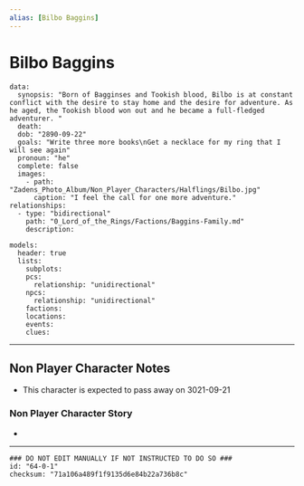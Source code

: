 ```yaml
---
alias: [Bilbo Baggins]
---
```

# Bilbo Baggins

```RpgManagerData
data: 
  synopsis: "Born of Bagginses and Tookish blood, Bilbo is at constant conflict with the desire to stay home and the desire for adventure. As he aged, the Tookish blood won out and he became a full-fledged adventurer. "
  death: 
  dob: "2890-09-22"
  goals: "Write three more books\nGet a necklace for my ring that I will see again"
  pronoun: "he"
  complete: false
  images: 
    - path: "Zadens_Photo_Album/Non_Player_Characters/Halflings/Bilbo.jpg"
      caption: "I feel the call for one more adventure."
relationships: 
  - type: "bidirectional"
    path: "0_Lord_of_the_Rings/Factions/Baggins-Family.md"
    description: 
```

```RpgManager
models: 
  header: true
  lists: 
    subplots: 
    pcs: 
      relationship: "unidirectional"
    npcs: 
      relationship: "unidirectional"
    factions: 
    locations: 
    events: 
    clues: 
```

---

## Non Player Character Notes

- This character is expected to pass away on 3021-09-21

### Non Player Character Story

-

---

```RpgManagerID
### DO NOT EDIT MANUALLY IF NOT INSTRUCTED TO DO SO ###
id: "64-0-1"
checksum: "71a106a489f1f9135d6e84b22a736b8c"
```
